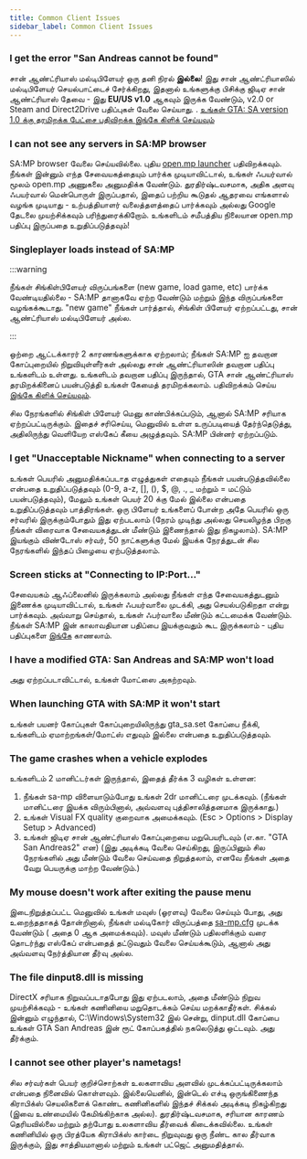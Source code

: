 ```yaml
---
title: Common Client Issues
sidebar_label: Common Client Issues
---
```


### I get the error "San Andreas cannot be found"

சான் ஆண்ட்ரியாஸ் மல்டிபிளேயர் ஒரு தனி நிரல் **இல்லை**! இது சான் ஆண்ட்ரியாஸில் மல்டிபிளேயர் செயல்பாட்டைச் சேர்க்கிறது, இதனால் உங்களுக்கு பிசிக்கு ஜிடிஏ சான் ஆண்ட்ரியாஸ் தேவை - இது **EU/US v1.0** ஆகவும் இருக்க வேண்டும், v2.0 or Steam and Direct2Drive பதிப்புகள் வேலை செய்யாது. . [உங்கள் GTA: SA version 1.0 க்கு தரமிறக்க பேட்சை பதிவிறக்க இங்கே கிளிக் செய்யவும்](http://grandtheftauto.filefront.com/file/GTA_SA_Downgrader_Patch;74661)

### I can not see any servers in SA:MP browser

SA:MP browser வேலை செய்யவில்லை. புதிய [open.mp launcher](https://github.com/openmultiplayer/launcher/releases/latest) பதிவிறக்கவும்.
நீங்கள் இன்னும் எந்த சேவையகத்தையும் பார்க்க முடியாவிட்டால், உங்கள் ஃபயர்வால் மூலம் open.mp அணுகலை அனுமதிக்க வேண்டும். துரதிர்ஷ்டவசமாக, அதிக அளவு ஃபயர்வால் மென்பொருள் இருப்பதால், இதைப் பற்றிய கூடுதல் ஆதரவை எங்களால் வழங்க முடியாது - உற்பத்தியாளர் வலைத்தளத்தைப் பார்க்கவும் அல்லது Google தேடலை முயற்சிக்கவும் பரிந்துரைக்கிறோம். உங்களிடம் சமீபத்திய நிலையான open.mp பதிப்பு இருப்பதை உறுதிப்படுத்தவும்!

### Singleplayer loads instead of SA:MP

:::warning

நீங்கள் சிங்கிள்பிளேயர் விருப்பங்களை (new game, load game, etc) பார்க்க வேண்டியதில்லை - SA:MP தானாகவே ஏற்ற வேண்டும் மற்றும் இந்த விருப்பங்களை வழங்கக்கூடாது. "new game" நீங்கள் பார்த்தால், சிங்கிள் பிளேயர் ஏற்றப்பட்டது, சான் ஆண்ட்ரியாஸ் மல்டிபிளேயர் அல்ல.

:::

ஒற்றை ஆட்டக்காரர் 2 காரணங்களுக்காக ஏற்றலாம்; நீங்கள் SA:MP ஐ தவறான கோப்புறையில் நிறுவியுள்ளீர்கள் அல்லது சான் ஆண்ட்ரியாஸின் தவறான பதிப்பு உங்களிடம் உள்ளது. உங்களிடம் தவறான பதிப்பு இருந்தால், GTA சான் ஆண்ட்ரியாஸ் தரமிறக்கினைப் பயன்படுத்தி உங்கள் கேமைத் தரமிறக்கலாம். பதிவிறக்கம் செய்ய [இங்கே கிளிக் செய்யவும்](http://grandtheftauto.filefront.com/file/GTA_SA_Downgrader_Patch;74661).

சில நேரங்களில் சிங்கிள் பிளேயர் மெனு காண்பிக்கப்படும், ஆனால் SA:MP சரியாக ஏற்றப்பட்டிருக்கும். இதைச் சரிசெய்ய, மெனுவில் உள்ள உருப்படியைத் தேர்ந்தெடுத்து, அதிலிருந்து வெளியேற எஸ்கேப் கீயை அழுத்தவும். SA:MP பின்னர் ஏற்றப்படும்.

### I get "Unacceptable Nickname" when connecting to a server

உங்கள் பெயரில் அனுமதிக்கப்படாத எழுத்துகள் எதையும் நீங்கள் பயன்படுத்தவில்லை என்பதை உறுதிப்படுத்தவும் (0-9, a-z, \[\], (), \$, @, ., \_ மற்றும் = மட்டும் பயன்படுத்தவும்), மேலும் உங்கள் பெயர் 20 க்கு மேல் இல்லை என்பதை உறுதிப்படுத்தவும் பாத்திரங்கள். ஒரு பிளேயர் உங்களைப் போன்ற அதே பெயரில் ஒரு சர்வரில் இருக்கும்போதும் இது ஏற்படலாம் (நேரம் முடிந்து அல்லது செயலிழந்த பிறகு நீங்கள் விரைவாக சேவையகத்துடன் மீண்டும் இணைந்தால் இது நிகழலாம்). SA:MP இயங்கும் விண்டோஸ் சர்வர், 50 நாட்களுக்கு மேல் இயக்க நேரத்துடன் சில நேரங்களில் இந்தப் பிழையை ஏற்படுத்தலாம்.

### Screen sticks at "Connecting to IP:Port..."

சேவையகம் ஆஃப்லைனில் இருக்கலாம் அல்லது நீங்கள் எந்த சேவையகத்துடனும் இணைக்க முடியாவிட்டால், உங்கள் ஃபயர்வாலை முடக்கி, அது செயல்படுகிறதா என்று பார்க்கவும். அவ்வாறு செய்தால், உங்கள் ஃபர்வாலை மீண்டும் கட்டமைக்க வேண்டும். நீங்கள் SA:MP இன் காலாவதியான பதிப்பை இயக்குவதும் கூட இருக்கலாம் - புதிய பதிப்புகளை [இங்கே](https://sa-mp.mp/downloads/) காணலாம்.

### I have a modified GTA: San Andreas and SA:MP won't load

அது ஏற்றப்படாவிட்டால், உங்கள் மோட்ஸை அகற்றவும்.

### When launching GTA with SA:MP it won't start

உங்கள் பயனர் கோப்புகள் கோப்புறையிலிருந்து gta_sa.set கோப்பை நீக்கி, உங்களிடம் ஏமாற்றங்கள்/மோட்ஸ் எதுவும் இல்லை என்பதை உறுதிப்படுத்தவும்.

### The game crashes when a vehicle explodes

உங்களிடம் 2 மானிட்டர்கள் இருந்தால், இதைத் தீர்க்க 3 வழிகள் உள்ளன:

1. நீங்கள் sa-mp விளையாடும்போது உங்கள் 2dr மானிட்டரை முடக்கவும். (நீங்கள் மானிட்டரை இயக்க விரும்பினால், அவ்வளவு புத்திசாலித்தனமாக இருக்காது.)
2. உங்கள் Visual FX quality குறைவாக அமைக்கவும். (Esc > Options > Display Setup > Advanced)
3. உங்கள் ஜிடிஏ சான் ஆண்ட்ரியாஸ் கோப்புறையை மறுபெயரிடவும் (எ.கா. "GTA San Andreas2" என) (இது அடிக்கடி வேலை செய்கிறது, இருப்பினும் சில நேரங்களில் அது மீண்டும் வேலை செய்வதை நிறுத்தலாம், எனவே நீங்கள் அதை வேறு பெயருக்கு மாற்ற வேண்டும்.)

### My mouse doesn't work after exiting the pause menu

இடைநிறுத்தப்பட்ட மெனுவில் உங்கள் மவுஸ் (ஓரளவு) வேலை செய்யும் போது, ​​அது உறைந்ததாகத் தோன்றினால், நீங்கள் மல்டிகோர் விருப்பத்தை [sa-mp.cfg](ClientCommands#file-sa-mpcfg "Sa-mp.cfg") முடக்க வேண்டும் ( அதை 0 ஆக அமைக்கவும்). மவுஸ் மீண்டும் பதிலளிக்கும் வரை தொடர்ந்து எஸ்கேப் என்பதைத் தட்டுவதும் வேலை செய்யக்கூடும், ஆனால் அது அவ்வளவு நேர்த்தியான தீர்வு அல்ல.

### The file dinput8.dll is missing

DirectX சரியாக நிறுவப்படாதபோது இது ஏற்படலாம், அதை மீண்டும் நிறுவ முயற்சிக்கவும் - உங்கள் கணினியை மறுதொடக்கம் செய்ய மறக்காதீர்கள். சிக்கல் இன்னும் எழுந்தால், C:\\Windows\\System32 இல் சென்று, dinput.dll கோப்பை உங்கள் GTA San Andreas இன் ரூட் கோப்பகத்தில் நகலெடுத்து ஒட்டவும். அது தீர்க்கும்.

### I cannot see other player's nametags!

சில சர்வர்கள் பெயர் குறிச்சொற்கள் உலகளாவிய அளவில் முடக்கப்பட்டிருக்கலாம் என்பதை நினைவில் கொள்ளவும். இல்லையெனில், இன்டெல் எச்டி ஒருங்கிணைந்த கிராபிக்ஸ் செயலிகளைக் கொண்ட கணினிகளில் இந்தச் சிக்கல் அடிக்கடி நிகழ்கிறது (இவை உண்மையில் கேமிங்கிற்காக அல்ல). துரதிர்ஷ்டவசமாக, சரியான காரணம் தெரியவில்லை மற்றும் தற்போது உலகளாவிய தீர்வைக் கிடைக்கவில்லை. உங்கள் கணினியில் ஒரு பிரத்யேக கிராபிக்ஸ் கார்டை நிறுவுவது ஒரு நீண்ட கால தீர்வாக இருக்கும், இது சாத்தியமானால் மற்றும் உங்கள் பட்ஜெட் அனுமதித்தால்.
